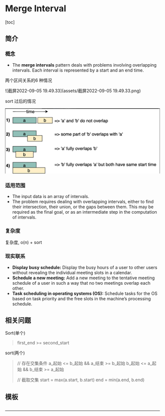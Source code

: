 # Merge Interval

[toc]

## 简介

### 概念

- The **merge intervals** pattern deals with problems involving overlapping intervals. Each interval is represented by a start and an end time. 

两个区间关系的6 种情况

![截屏2022-09-05 19.49.33](assets/截屏2022-09-05 19.49.33.png)

sort 过后的情况

![image-20230206164649742](assets/image-20230206164649742.png)

### 适用范围

- The input data is an array of intervals.
- The problem requires dealing with overlapping intervals, either to find their intersection, their union, or the gaps between them. This may be required as the final goal, or as an intermediate step in the computation of intervals.

### 复杂度

复杂度, o(n) + sort 

### 现实联系

- **Display busy schedule:** Display the busy hours of a user to other users without revealing the individual meeting slots in a calendar.
- **Schedule a new meeting:** Add a new meeting to the tentative meeting schedule of a user in such a way that no two meetings overlap each other.
- **Task scheduling in operating systems (OS):** Schedule tasks for the OS based on task priority and the free slots in the machine’s processing schedule.

## 相关问题

Sort(单个)

> first_end >= second_start

sort(两个)

> // 存在交集条件
> a_起始 <= b_起始 && a_结束 >= b_起始
> b_起始 <= a_起始 && b_结束 >= a_起始
>
> // 截取交集
> start = max(a.start, b.start)
> end = min(a.end, b.end) 



## 模板

```java

```



------

